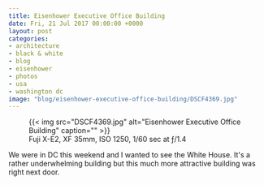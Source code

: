 ```yaml
---
title: Eisenhower Executive Office Building
date: Fri, 21 Jul 2017 00:00:00 +0000
layout: post
categories:
- architecture
- black & white
- blog
- eisenhower
- photos
- usa
- washington dc
image: "blog/eisenhower-executive-office-building/DSCF4369.jpg"
---
```


<figure class="photo photo--square">
  {{< img src="DSCF4369.jpg" alt="Eisenhower Executive Office Building" caption="" >}}

  <figcaption>Fuji X-E2, XF 35mm, ISO 1250, 1/60 sec at ƒ/1.4</figcaption>
</figure>

We were in DC this weekend and I wanted to see the White House. It's a rather
underwhelming building but this much more attractive building was right next
door.



